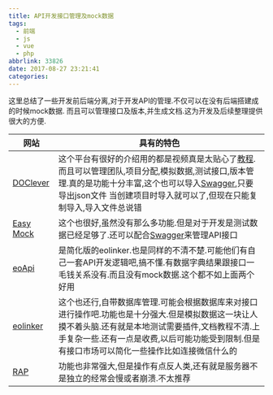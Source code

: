 ```yaml
---
title: API开发接口管理及mock数据
tags:
  - 前端
  - js
  - vue
  - php
abbrlink: 33826
date: 2017-08-27 23:21:41
categories:
---
```


这里总结了一些开发前后端分离,对于开发API的管理.不仅可以在没有后端搭建成的时候mock数据.
而且可以管理接口及版本,并生成文档.这为开发及后续整理提供很大的方便.


|网站|具有的特色|
|--|--|
|[DOClever](http://doclever.cn/project/project.html)|这个平台有很好的介绍用的都是视频真是太贴心了[教程](http://doclever.cn/help/help.html).而且可以管理团队,项目分配,模拟数据,测试接口,版本管理.真的是功能十分丰富,这个也可以导入[Swagger](http://editor.swagger.io/),只要导出json文件 当创建项目时导入就可以了,但现在只能复制导入,导入文件总说错|
|[Easy Mock](http://www.easy-mock.com/project/5995ae24059b9c566dc5145f)|这个也很好,虽然没有那么多功能.但是对于开发是测试数据已经足够了.还可以配合[Swagger](https://www.gitbook.com/book/huangwenchao/swagger/details)来管理API接口|
|[eoApi](http://eoapi.coobar.cn/#/home/project/api)|是简化版的eolinker.也是同样的不清不楚.可能他们有自己一套API开发逻辑吧,搞不懂.有数据字典结果跟接口一毛钱关系没有.而且没有mock数据.这个都不如上面两个好用|
|[eolinker](https://www.eolinker.com/#/home/project/api)|这个也还行,自带数据库管理.可能会根据数据库来对接口进行操作吧.功能也是十分强大.但是模拟数据这一块让人摸不着头脑.还有就是本地测试需要插件,文档教程不清.上手复杂一些.还有一点是收费,以后可能功能受到限制.但是有接口市场可以简化一些操作比如连接微信什么的|
|[RAP](http://rapapi.org/org/index.do)|功能也非常强大,但是操作有点反人类,还有就是服务器不是独立的经常会慢或者崩溃.不太推荐|
